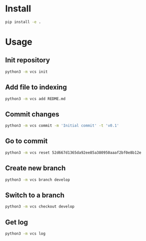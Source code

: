 # Install
```bash
pip install -e .
```

# Usage

## Init repository
```bash
python3 -m vcs init
```

## Add file to indexing
```bash
python3 -m vcs add REDME.md
```

## Commit changes
```bash
python3 -m vcs commit -m 'Initial commit' -t 'v0.1'
```

## Go to commit
```bash
python3 -m vcs reset 52d667d1365da92ee85a380950aaaf2bf0e8b12e
```

## Create new branch
```bash
python3 -m vcs branch develop
```

## Switch to a branch
```bash
python3 -m vcs checkout develop
```

## Get log
```bash
python3 -m vcs log
```
